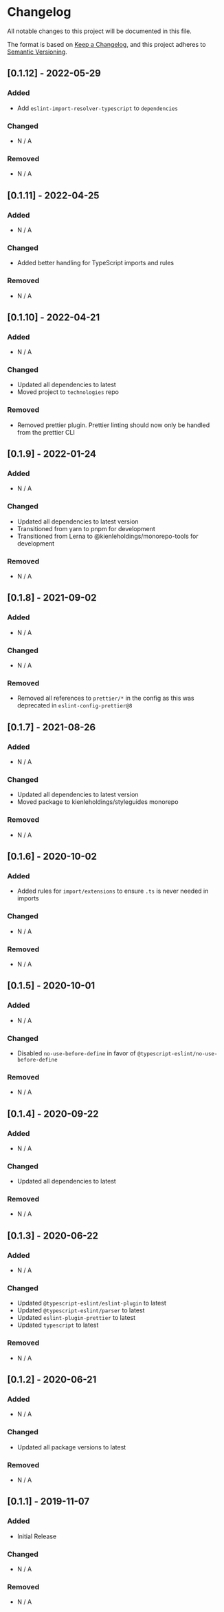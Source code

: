 # Changelog

All notable changes to this project will be documented in this file.

The format is based on [Keep a Changelog](https://keepachangelog.com/en/1.0.0/), and this project
adheres to [Semantic Versioning](https://semver.org/spec/v2.0.0.html).

## [0.1.12] - 2022-05-29

### Added

- Add `eslint-import-resolver-typescript` to `dependencies`

### Changed

- N / A

### Removed

- N / A

## [0.1.11] - 2022-04-25

### Added

- N / A

### Changed

- Added better handling for TypeScript imports and rules

### Removed

- N / A

## [0.1.10] - 2022-04-21

### Added

- N / A

### Changed

- Updated all dependencies to latest
- Moved project to `technologies` repo

### Removed

- Removed prettier plugin. Prettier linting should now only be handled from the prettier CLI

## [0.1.9] - 2022-01-24

### Added

- N / A

### Changed

- Updated all dependencies to latest version
- Transitioned from yarn to pnpm for development
- Transitioned from Lerna to @kienleholdings/monorepo-tools for development

### Removed

- N / A

## [0.1.8] - 2021-09-02

### Added

- N / A

### Changed

- N / A

### Removed

- Removed all references to `prettier/*` in the config as this was deprecated in
  `eslint-config-prettier@8`

## [0.1.7] - 2021-08-26

### Added

- N / A

### Changed

- Updated all dependencies to latest version
- Moved package to kienleholdings/styleguides monorepo

### Removed

- N / A

## [0.1.6] - 2020-10-02

### Added

- Added rules for `import/extensions` to ensure `.ts` is never needed in imports

### Changed

- N / A

### Removed

- N / A

## [0.1.5] - 2020-10-01

### Added

- N / A

### Changed

- Disabled `no-use-before-define` in favor of `@typescript-eslint/no-use-before-define`

### Removed

- N / A

## [0.1.4] - 2020-09-22

### Added

- N / A

### Changed

- Updated all dependencies to latest

### Removed

- N / A

## [0.1.3] - 2020-06-22

### Added

- N / A

### Changed

- Updated `@typescript-eslint/eslint-plugin` to latest
- Updated `@typescript-eslint/parser` to latest
- Updated `eslint-plugin-prettier` to latest
- Updated `typescript` to latest

### Removed

- N / A

## [0.1.2] - 2020-06-21

### Added

- N / A

### Changed

- Updated all package versions to latest

### Removed

- N / A

## [0.1.1] - 2019-11-07

### Added

- Initial Release

### Changed

- N / A

### Removed

- N / A

